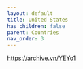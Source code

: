 ```yaml
---
layout: default
title: United States
has_children: false
parent: Countries
nav_order: 3
---
```


https://archive.vn/YEYo1

